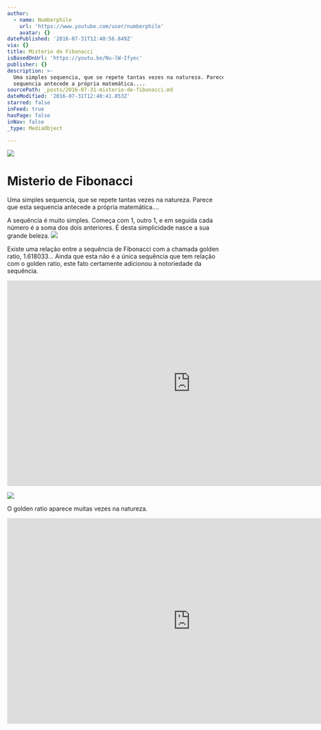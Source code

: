 ```yaml
---
author:
  - name: Numberphile
    url: 'https://www.youtube.com/user/numberphile'
    avatar: {}
datePublished: '2016-07-31T12:40:56.849Z'
via: {}
title: Misterio de Fibonacci
isBasedOnUrl: 'https://youtu.be/Nu-lW-Ifyec'
publisher: {}
description: >-
  Uma simples sequencia, que se repete tantas vezes na natureza. Parece que esta
  sequencia antecede a própria matemática....
sourcePath: _posts/2016-07-31-misterio-de-fibonacci.md
dateModified: '2016-07-31T12:40:41.853Z'
starred: false
inFeed: true
hasPage: false
inNav: false
_type: MediaObject

---
```

![](https://the-grid-user-content.s3-us-west-2.amazonaws.com/24d40e8a-a136-40f2-9e74-cf33cc0b1f0d.jpg)

# Misterio de Fibonacci

Uma simples sequencia, que se repete tantas vezes na natureza. Parece que esta sequencia antecede a própria matemática....

A sequência é muito simples. Começa com 1, outro 1, e em seguida cada número é a soma dos dois anteriores. É desta simplicidade nasce a sua grande beleza.
![](https://the-grid-user-content.s3-us-west-2.amazonaws.com/b1fb4c29-db8a-49b6-ace8-f5448c180823.jpg)

Existe uma relação entre a sequência de Fibonacci com a chamada golden ratio, 1.618033... Ainda que esta não é a única sequência que tem relação com o golden ratio, este fato certamente adicionou à notoriedade da sequência.

<iframe src="https://cdn.embedly.com/widgets/media.html?src=https%3A%2F%2Fwww.youtube.com%2Fembed%2FSjSHVDfXHQ4%3Ffeature%3Doembed&amp;url=http%3A%2F%2Fwww.youtube.com%2Fwatch%3Fv%3DSjSHVDfXHQ4&amp;image=https%3A%2F%2Fi.ytimg.com%2Fvi%2FSjSHVDfXHQ4%2Fhqdefault.jpg&amp;key=b7d04c9b404c499eba89ee7072e1c4f7&amp;type=text%2Fhtml&amp;schema=youtube" width="854" height="480" scrolling="no" frameborder="0" allowfullscreen="" style=""></iframe>

![](https://the-grid-user-content.s3-us-west-2.amazonaws.com/d415a7f6-6408-46d4-a7fd-8fa5bd1e467b.gif)

O golden ratio aparece muitas vezes na natureza.

<iframe src="https://cdn.embedly.com/widgets/media.html?src=https%3A%2F%2Fwww.youtube.com%2Fembed%2FNu-lW-Ifyec%3Ffeature%3Doembed&amp;url=http%3A%2F%2Fwww.youtube.com%2Fwatch%3Fv%3DNu-lW-Ifyec&amp;image=https%3A%2F%2Fi.ytimg.com%2Fvi%2FNu-lW-Ifyec%2Fhqdefault.jpg&amp;key=b7d04c9b404c499eba89ee7072e1c4f7&amp;type=text%2Fhtml&amp;schema=youtube" width="854" height="480" scrolling="no" frameborder="0" allowfullscreen="" style=""></iframe>